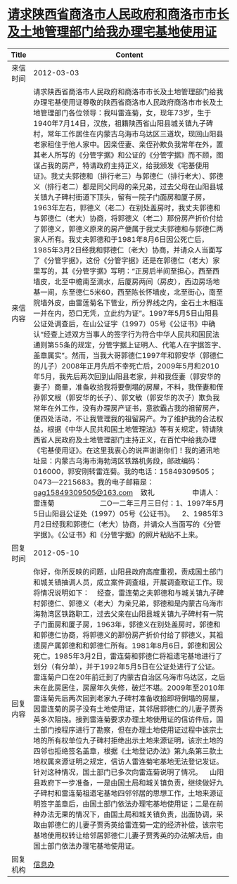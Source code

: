 # <a href="http://www.shangluo.gov.cn/zmhd/ldxxxx.jsp?urltype=leadermail.LeaderMailContentUrl&wbtreeid=1112&leadermailid=1087">请求陕西省商洛市人民政府和商洛市市长及土地管理部门给我办理宅基地使用证</a>
| Title |                                                                                                                                                                                                                                                                                                                                                                                                                                                                                                                                                                                                                              Content                                                                                                                                                                                                                                                                                                                                                                                                                                                                                                                                                                                                                               |
|:-----:|--------------------------------------------------------------------------------------------------------------------------------------------------------------------------------------------------------------------------------------------------------------------------------------------------------------------------------------------------------------------------------------------------------------------------------------------------------------------------------------------------------------------------------------------------------------------------------------------------------------------------------------------------------------------------------------------------------------------------------------------------------------------------------------------------------------------------------------------------------------------------------------------------------------------------------------------------------------------------------------------------------------------------------------------------------------------------------------------------------------------------------------------------------------------------------------------------------------------------------------------------------------------|
| 来信时间  | 2012-03-03                                                                                                                                                                                                                                                                                                                                                                                                                                                                                                                                                                                                                                                                                                                                                                                                                                                                                                                                                                                                                                                                                                                                                                                                                                                         |
| 来信内容  | 请求陕西省商洛市人民政府和商洛市市长及土地管理部门给我办理宅基使用证尊敬的陕西省商洛市人民政府商洛市市长及土地管理部门各位领导：我叫雷连菊，女，现年73岁，生于1940年7月14日，汉族，祖籍陕西省山阳县城关镇九子碑村，常年工作居住在内蒙古乌海市乌达区三道坎，现回山阳县老家租住于他人家中。因亲侄妻、亲侄孙欺负我常年在外，置其老人所写的《分管字据》和公证的《分管字据》而不顾，图谋占我的房产，特请政府主持正义，给我颁发《宅基使用证》。我丈夫郭德和（排行老三）与郭德仁（排行老大）、郭德义（排行老二）都是同父同母的亲兄弟，过去父母在山阳县城关镇九子碑村街道下顶头，留有一院子门面房和厦子房，1963年左右，郭德义（老二）在别处盖房时，我丈夫郭德和与郭德仁（老大）协商，将郭德义（老二）那份房产折价付给了郭德义，郭德义原来的房产便属于我丈夫郭德和与郭德仁两家人所有。我丈夫郭德和于1981年8月6日因公死亡后，1985年3月2日经我和郭德仁（老大）协商，并请众人当面写了《分管字据》，这份《分管字据》还是在郭德仁（老大）家里写的，其《分管字据》写明：“正房后半间至担心，西至西墙皮，北至中檐南至滴水，后厦房两间（房皮），西边房场地基一间，东至德仁5米60，西至陈长怀墙皮，北至街心，南至院墙外皮，由雷莲菊名下管业，所分界线之内，金石土木相连一并在内，恐口无凭，立此约为证”。1997年5月5日山阳县公证处调查后，在山公证字（1997）05号《公证书》中确认“经查上述双方当事人的签字行为符合中华人民共和国民法通则第55条的规定，分管字据上证明人、代笔人在字据签字、盖章属实”。然而，当我大哥郭德仁1997年和郭安华（郭德仁的儿子）2008年正月先后不幸死亡后，2009年5月和2010年5月，我先后两次回到山阳县老家，并和我侄妻（郭安华的妻子）商量，准备收拾我将要倒塌的房屋，不料，我侄妻和侄孙郭文根（郭安华的长子）、郭文敏（郭安华的次子）欺负我常年在外工作，没有办理房产证书，意欲霸占我的祖留房产，便四处活动，不让我管理我的祖留房产。为了维护我的合法权益，根据《中华人民共和国土地管理法》等有关规定，特请陕西省人民政府及土地管理部门主持正义，在百忙中给我办理《宅基使用证》。在这里我衷心的说声谢谢你们！我的通讯地址是：内蒙古乌海市海勃湾区铁路机务段，邮政编码：016000，郭安刚转雷连菊。我的电话：15849309505；0473—2215683。我的电子邮箱是：gag15849309505@163.com    致礼                    申请人：雷连菊                        二O一二年三月三日付：1、1997年5月5日山阳县公证处（1997）05号《公证书》。    2、1985年3月2日经我和郭德仁（老大）协商，并请众人当面写的《分管字据》。《公证书》和《分管字据》的照片粘贴不上来。 |
| 回复时间  | 2012-05-10                                                                                                                                                                                                                                                                                                                                                                                                                                                                                                                                                                                                                                                                                                                                                                                                                                                                                                                                                                                                                                                                                                                                                                                                                                                         |
| 回复内容  | 你好，你所反映的问题，山阳县政府高度重视，责成国土部门和城关镇抽调人员，成立案件调查组，开展调查取证工作。现将情况说明如下：    经查，雷连菊之夫郭德和与城关镇九子碑村郭德仁、郭德义（老大）为亲兄弟，郭德和是内蒙古乌海市海勃湾区铁路职工，过去父亲在山阳县城关镇九子碑村有一院子门面房和厦子房，1963年，郭德义在别处盖房时，郭德和和郭德仁协商，将郭德义的那份房产折价付给了郭德义，其祖遗房产属郭德和和郭德仁所有。1981年8月6日，郭德和因公死亡。1985年3月2日，雷连菊和郭德仁将祖遗宅基地进行了划分（有分单），并于1992年5月5日在公证处进行了公证。雷连菊户口在20年前迁到了内蒙古自治区乌海市乌达区，之后未在此房居住，房屋年久失修，破烂不堪。2009年至2010年雷连菊先后两次回到老家九子碑村准备收拾即将倒塌的房屋，因雷连菊的房子没有土地使用证，其邻居郭德仁的儿妻子贾秀英多次阻挠。接到雷连菊要求办理土地使用证的信访件后，国土部门按程序进行了勘察，但在办理土地使用证过程中该宗土地的所有权单位九子碑村拒绝出示土地来源证明，该宗土地的四邻也拒绝签名盖章，根据《土地登记办法》第九条第三款土地权属来源证明之规定，信访人雷连菊宅基地无法登记发证。针对这种情况，国土部门已多次向雷连菊说明了情况。    山阳县政府下一步准备，一是由国土局和城关镇负责，继续做好九子碑村和雷连菊祖遗宅基地四邻邻居的思想工作，土地来源证明签字盖章后，由国土部门依法办理宅基地使用证；二是在前种办法无果的情况下，由国土局和城关镇负责，出面协调，采取由郭德仁的儿妻子贾秀英给雷连菊一定的经济补偿，该宗宅基地使用权转让给邻居郭德仁儿妻子贾秀英的办法解决后，由国土部门依法办理宅基地使用证。                                                                                                                                                                                                                                                                                                                                                                                                                                                                                                     |
| 回复机构  | <a href="../../categories/agencies/信息办.md">信息办</a>                                                                                                                                                                                                                                                                                                                                                                                                                                                                                                                                                                                                                                                                                                                                                                                                                                                                                                                                                                                                                                                                                                                                                                                                                   |